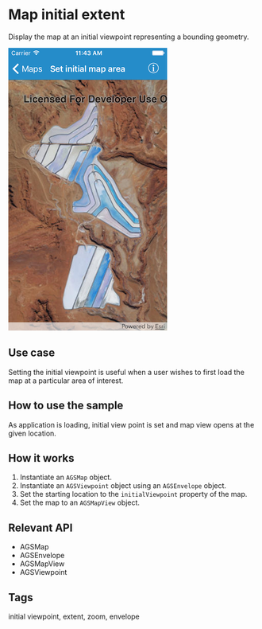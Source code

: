 # Map initial extent

Display the map at an initial viewpoint representing a bounding geometry.

![Image of map initial extent](map-initial-extent.png)

## Use case

Setting the initial viewpoint is useful when a user wishes to first load the map at a particular area of interest. 

## How to use the sample

As application is loading, initial view point is set and map view opens at the given location.

## How it works

1. Instantiate an `AGSMap` object.
2. Instantiate an `AGSViewpoint` object using an `AGSEnvelope` object.
3. Set the starting location to the `initialViewpoint` property of the map.
4. Set the map to an `AGSMapView` object.
 
## Relevant API

* AGSMap
* AGSEnvelope
* AGSMapView
* AGSViewpoint

## Tags

initial viewpoint, extent, zoom, envelope
